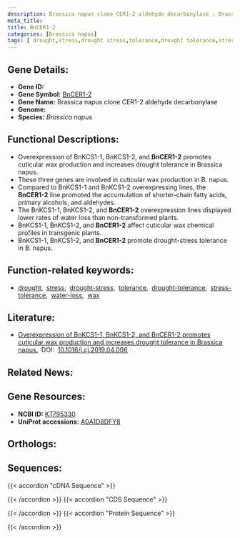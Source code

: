 ```yaml
---
description: Brassica napus clone CER1-2 aldehyde decarbonylase ; Brassica napus
meta_title:
title: BnCER1-2
categories: [Brassica napus]
tags: [ drought,stress,drought stress,tolerance,drought tolerance,stress tolerance,water loss,wax ]
---
```


## Gene Details:
- **Gene ID:** []()
- **Gene Symbol:** <u>BnCER1-2</u>
- **Gene Name:** Brassica napus clone CER1-2 aldehyde decarbonylase
- **Genome:** 
- **Species:** *Brassica napus*

## Functional Descriptions:
   - Overexpression of BnKCS1-1, BnKCS1-2, and **BnCER1-2** promotes cuticular wax production and increases drought tolerance in Brassica napus.
   - These three genes are involved in cuticular wax production in B. napus.
   - Compared to BnKCS1-1 and BnKCS1-2 overexpressing lines, the **BnCER1-2** line promoted the accumulation of shorter-chain fatty acids, primary alcohols, and aldehydes.
   - The BnKCS1-1, BnKCS1-2, and **BnCER1-2** overexpression lines displayed lower rates of water loss than non-transformed plants.
   - BnKCS1-1, BnKCS1-2, and **BnCER1-2** affect cuticular wax chemical profiles in transgenic plants.
   - BnKCS1-1, BnKCS1-2, and **BnCER1-2** promote drought-stress tolerance in B. napus.

## Function-related keywords:
   - [drought](/tags/drought/),&nbsp;&nbsp;[stress](/tags/stress/),&nbsp;&nbsp;[drought-stress](/tags/drought-stress/),&nbsp;&nbsp;[tolerance](/tags/tolerance/),&nbsp;&nbsp;[drought-tolerance](/tags/drought-tolerance/),&nbsp;&nbsp;[stress-tolerance](/tags/stress-tolerance/),&nbsp;&nbsp;[water-loss](/tags/water-loss/),&nbsp;&nbsp;[wax](/tags/wax/)

## Literature:
   - [Overexpression of BnKCS1-1, BnKCS1-2, and BnCER1-2 promotes cuticular wax production and increases drought tolerance in Brassica napus.](https://www.doi.org/10.1016/j.cj.2019.04.006)&nbsp;&nbsp;DOI:&nbsp;&nbsp;[10.1016/j.cj.2019.04.006](https://www.doi.org/10.1016/j.cj.2019.04.006)

## Related News:

## Gene Resources:
- **NCBI ID:**  [KT795330](https://www.ncbi.nlm.nih.gov/search/all/?term=KT795330)
- **UniProt accessions:**  [A0A1D8DFY8](https://www.uniprot.org/uniprotkb/A0A1D8DFY8/entry)

## Orthologs:

## Sequences:
{{< accordion "cDNA Sequence" >}}

{{< /accordion >}}
{{< accordion "CDS Sequence" >}}

{{< /accordion >}}
{{< accordion "Protein Sequence" >}}

{{< /accordion >}}
